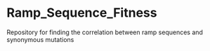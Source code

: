 # Ramp_Sequence_Fitness
Repository for finding the correlation between ramp sequences and synonymous mutations
